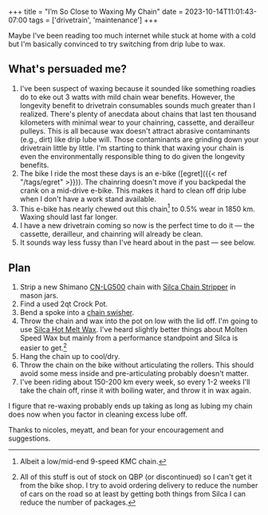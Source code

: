 +++
title = "I’m So Close to Waxing My Chain"
date = 2023-10-14T11:01:43-07:00
tags = ['drivetrain', 'maintenance']
+++

Maybe I've been reading too much internet while stuck at home with a cold but I'm basically convinced to try switching from drip lube to wax.

## What's persuaded me?

1. I've been suspect of waxing because it sounded like something roadies do to eke out 3 watts with mild chain wear benefits. However, the longevity benefit to drivetrain consumables sounds much greater than I realized. There's plenty of anecdata about chains that last ten thousand kilometers with minimal wear to your chainring, cassette, and derailleur pulleys. This is all because wax doesn't attract abrasive contaminants (e.g., dirt) like drip lube will. Those contaminants are grinding down your drivetrain little by little. I'm starting to think that waxing your chain is even the environmentally responsible thing to do given the longevity benefits.
1. The bike I ride the most these days is an e-bike ([egret]({{< ref "/tags/egret" >}})). The chainring doesn't move if you backpedal the crank on a mid-drive e-bike. This makes it hard to clean off drip lube when I don't have a work stand available.
1. This e-bike has nearly chewed out this chain[^1] to 0.5% wear in 1850 km. Waxing should last far longer.
1. I have a new drivetrain coming so now is the perfect time to do it — the cassette, derailleur, and chainring will already be clean.
1. It sounds way less fussy than I've heard about in the past — see below.

[^1]: Albeit a low/mid-end 9-speed KMC chain.

## Plan

1. Strip a new Shimano [CN-LG500](https://bike.shimano.com/en-US/product/component/ep8-ep800/CN-LG500.html) chain with [Silca Chain Stripper](https://silca.cc/collections/chain-lube-wax/products/chain-stripper) in mason jars.
1. Find a used 2qt Crock Pot.
1. Bend a spoke into a [chain swisher](https://moltenspeedwax.com/products/swisher-tool).
1. Throw the chain and wax into the pot on low with the lid off. I'm going to use [Silca Hot Melt Wax](https://silca.cc/collections/chain-lube-wax/products/secret-chain-wax-blend). I've heard slightly better things about Molten Speed Wax but mainly from a performance standpoint and Silca is easier to get.[^2]
1. Hang the chain up to cool/dry.
1. Throw the chain on the bike without articulating the rollers. This should avoid some mess inside and pre-articulating probably doesn't matter.
1. I've been riding about 150-200 km every week, so every 1-2 weeks I'll take the chain off, rinse it with boiling water, and throw it in wax again.

I figure that re-waxing probably ends up taking as long as lubing my chain does now when you factor in cleaning excess lube off.

[^2]: All of this stuff is out of stock on QBP (or discontinued) so I can't get it from the bike shop. I try to avoid ordering delivery to reduce the number of cars on the road so at least by getting both things from Silca I can reduce the number of packages.

Thanks to nicoles, meyatt, and bean for your encouragement and suggestions.
